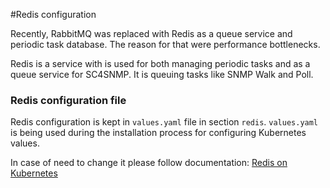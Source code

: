 #Redis configuration

Recently, RabbitMQ was replaced with Redis as a queue service and periodic task database. The reason for that were performance bottlenecks.

Redis is a service with is used for both managing periodic tasks and as a queue service for SC4SNMP. It is queuing tasks like SNMP Walk and Poll.  

### Redis configuration file

Redis configuration is kept in `values.yaml` file in section `redis`.
`values.yaml` is being used during the installation process for configuring Kubernetes values.

In case of need to change it please follow documentation: [Redis on Kubernetes](https://github.com/bitnami/charts/tree/master/bitnami/redis) 

